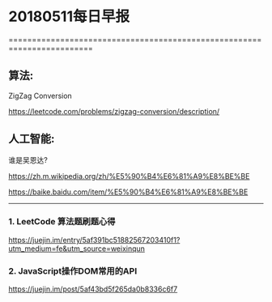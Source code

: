 
# 20180511每日早报

========================================================================
## 算法:

ZigZag Conversion

https://leetcode.com/problems/zigzag-conversion/description/

## 人工智能:

谁是吴恩达?

https://zh.m.wikipedia.org/zh/%E5%90%B4%E6%81%A9%E8%BE%BE

https://baike.baidu.com/item/%E5%90%B4%E6%81%A9%E8%BE%BE

---------------------------------------------

### 1. LeetCode 算法题刷题心得

https://juejin.im/entry/5af391bc51882567203410f1?utm_medium=fe&utm_source=weixinqun


### 2. JavaScript操作DOM常用的API

https://juejin.im/post/5af43bd5f265da0b8336c6f7